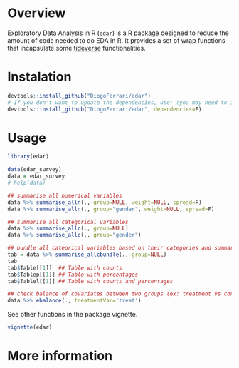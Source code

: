 Overview
========

Exploratory Data Analysis in R (`edar`) is a R package designed to
reduce the amount of code needed to do EDA in R. It provides a set of
wrap functions that incapsulate some
[tideverse](https://www.tidyverse.org/) functionalities.

Instalation
===========

``` {.r .rundoc-block rundoc-language="R" rundoc-exports="code"}
devtools::install_github("DiogoFerrari/edar")
# If you don't want to update the dependencies, use: (you may need to install some dependencies manually)
devtools::install_github("DiogoFerrari/edar", dependencies=F)

```

Usage
=====

``` {.r .rundoc-block rundoc-language="R" rundoc-exports="both" rundoc-output="raw" rundoc-hlines="yes" rundoc-colnames="yes"}
library(edar)

data(edar_survey)
data = edar_survey
# help(data)

## summarise all numerical variables
data %>% summarise_alln(., group=NULL, weight=NULL, spread=F)
data %>% summarise_alln(., group="gender", weight=NULL, spread=F)

## summarise all categorical variables
data %>% summarise_allc(., group=NULL)
data %>% summarise_allc(., group="gender")

## bundle all cateorical variables based on their categories and summarise them
tab = data %>% summarise_allcbundle(., group=NULL)
tab
tab$Table[[1]]  ## Table with counts
tab$Tablep[[1]] ## Table with percentages
tab$Tablel[[1]] ## Table with counts and percentages

## check balance of covariates between two groups (ex: treatment vs control, see Imbens, G. W., & Rubin, D. B., Causal inference in statistics, social, and biomedical sciences: an introduction (2015), : Cambridge University Press.) 
data %>% ebalance(., treatmentVar='treat')

```

See other functions in the package vignette.

``` {.r .rundoc-block rundoc-language="R" rundoc-exports="code"}
vignette(edar)
```

More information
================
